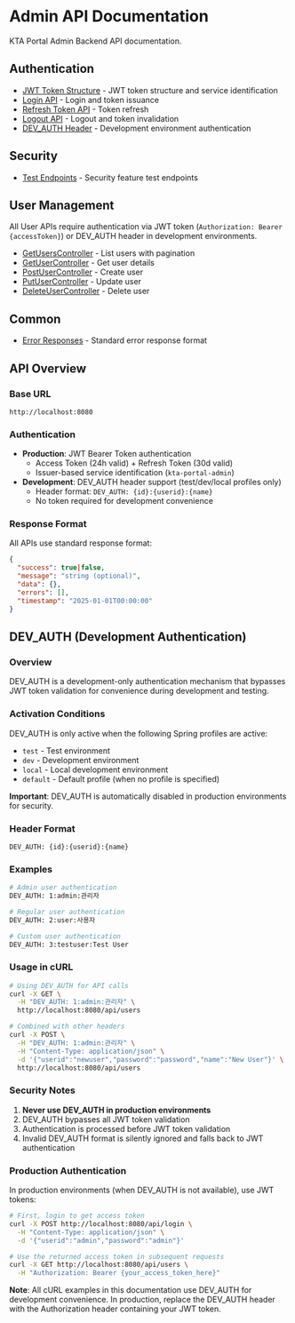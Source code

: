 # Admin API Documentation

KTA Portal Admin Backend API documentation.

## Authentication
- [JWT Token Structure](authentication/jwt-structure.md) - JWT token structure and service identification
- [Login API](authentication/login.md) - Login and token issuance
- [Refresh Token API](authentication/refresh.md) - Token refresh
- [Logout API](authentication/logout.md) - Logout and token invalidation
- [DEV_AUTH Header](#dev-auth-development-authentication) - Development environment authentication

## Security
- [Test Endpoints](security/test-endpoints.md) - Security feature test endpoints

## User Management
All User APIs require authentication via JWT token (`Authorization: Bearer {accessToken}`) or DEV_AUTH header in development environments.

- [GetUsersController](feature/user/GetUsersController.md) - List users with pagination
- [GetUserController](feature/user/GetUserController.md) - Get user details
- [PostUserController](feature/user/PostUserController.md) - Create user
- [PutUserController](feature/user/PutUserController.md) - Update user
- [DeleteUserController](feature/user/DeleteUserController.md) - Delete user

## Common
- [Error Responses](common/error-responses.md) - Standard error response format

## API Overview

### Base URL
```
http://localhost:8080
```

### Authentication
- **Production**: JWT Bearer Token authentication
  - Access Token (24h valid) + Refresh Token (30d valid)
  - Issuer-based service identification (`kta-portal-admin`)
- **Development**: DEV_AUTH header support (test/dev/local profiles only)
  - Header format: `DEV_AUTH: {id}:{userid}:{name}`
  - No token required for development convenience

### Response Format
All APIs use standard response format:

```json
{
  "success": true|false,
  "message": "string (optional)",
  "data": {}, 
  "errors": [],
  "timestamp": "2025-01-01T00:00:00"
}
```

## DEV_AUTH (Development Authentication)

### Overview
DEV_AUTH is a development-only authentication mechanism that bypasses JWT token validation for convenience during development and testing.

### Activation Conditions
DEV_AUTH is only active when the following Spring profiles are active:
- `test` - Test environment
- `dev` - Development environment
- `local` - Local development environment
- `default` - Default profile (when no profile is specified)

**Important**: DEV_AUTH is automatically disabled in production environments for security.

### Header Format
```
DEV_AUTH: {id}:{userid}:{name}
```

### Examples
```bash
# Admin user authentication
DEV_AUTH: 1:admin:관리자

# Regular user authentication  
DEV_AUTH: 2:user:사용자

# Custom user authentication
DEV_AUTH: 3:testuser:Test User
```

### Usage in cURL
```bash
# Using DEV_AUTH for API calls
curl -X GET \
  -H "DEV_AUTH: 1:admin:관리자" \
  http://localhost:8080/api/users

# Combined with other headers
curl -X POST \
  -H "DEV_AUTH: 1:admin:관리자" \
  -H "Content-Type: application/json" \
  -d '{"userid":"newuser","password":"password","name":"New User"}' \
  http://localhost:8080/api/users
```

### Security Notes
1. **Never use DEV_AUTH in production environments**
2. DEV_AUTH bypasses all JWT token validation
3. Authentication is processed before JWT token validation
4. Invalid DEV_AUTH format is silently ignored and falls back to JWT authentication

### Production Authentication
In production environments (when DEV_AUTH is not available), use JWT tokens:

```bash
# First, login to get access token
curl -X POST http://localhost:8080/api/login \
  -H "Content-Type: application/json" \
  -d '{"userid":"admin","password":"admin"}'

# Use the returned access token in subsequent requests
curl -X GET http://localhost:8080/api/users \
  -H "Authorization: Bearer {your_access_token_here}"
```

**Note**: All cURL examples in this documentation use DEV_AUTH for development convenience. In production, replace the DEV_AUTH header with the Authorization header containing your JWT token.